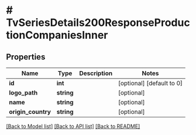 # # TvSeriesDetails200ResponseProductionCompaniesInner

## Properties

Name | Type | Description | Notes
------------ | ------------- | ------------- | -------------
**id** | **int** |  | [optional] [default to 0]
**logo_path** | **string** |  | [optional]
**name** | **string** |  | [optional]
**origin_country** | **string** |  | [optional]

[[Back to Model list]](../../README.md#models) [[Back to API list]](../../README.md#endpoints) [[Back to README]](../../README.md)

